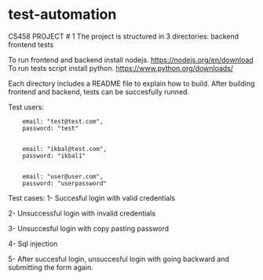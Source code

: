 # test-automation
CS458 PROJECT # 1
The project is structured in 3 directories:
backend
frontend
tests

To run frontend and backend install nodejs. https://nodejs.org/en/download
To run tests script install python. https://www.python.org/downloads/

Each directory includes a README file to explain how to build. After building frontend and backend, tests can be succesfully runned. 

Test users:

        email: "test@test.com",
        password: "test"


        email: "ikbal@test.com",
        password: "ikbal1"


        email: "user@user.com",
        password: "userpassword"
        


Test cases:
1- Succesful login with valid credentials

2- Unsuccessful login with invalid credentials

3- Unsuccesful login with copy pasting password

4- Sql injection

5- After succesful login, unsuccesful login with going backward and submitting the form again.
